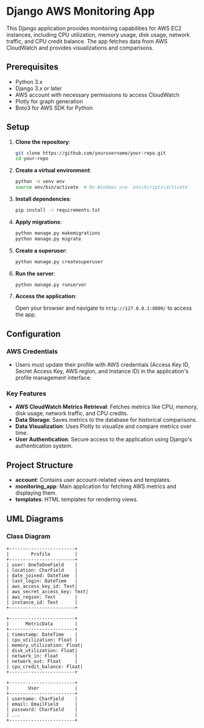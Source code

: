 # Django AWS Monitoring App

This Django application provides monitoring capabilities for AWS EC2 instances, including CPU utilization, memory usage, disk usage, network traffic, and CPU credit balance. The app fetches data from AWS CloudWatch and provides visualizations and comparisons.

## Prerequisites

- Python 3.x
- Django 3.x or later
- AWS account with necessary permissions to access CloudWatch
- Plotly for graph generation
- Boto3 for AWS SDK for Python

## Setup

1. **Clone the repository**:

    ```bash
    git clone https://github.com/yourusername/your-repo.git
    cd your-repo
    ```

2. **Create a virtual environment**:

    ```bash
    python -m venv env
    source env/bin/activate  # On Windows use `env\Scripts\activate`
    ```

3. **Install dependencies**:

    ```bash
    pip install -r requirements.txt
    ```

4. **Apply migrations**:

    ```bash
    python manage.py makemigrations
    python manage.py migrate
    ```

5. **Create a superuser**:

    ```bash
    python manage.py createsuperuser
    ```

6. **Run the server**:

    ```bash
    python manage.py runserver
    ```

7. **Access the application**:

   Open your browser and navigate to `http://127.0.0.1:8000/` to access the app.

## Configuration

### AWS Credentials

- Users must update their profile with AWS credentials (Access Key ID, Secret Access Key, AWS region, and Instance ID) in the application's profile management interface.

### Key Features

- **AWS CloudWatch Metrics Retrieval**: Fetches metrics like CPU, memory, disk usage, network traffic, and CPU credits.
- **Data Storage**: Saves metrics to the database for historical comparisons.
- **Data Visualization**: Uses Plotly to visualize and compare metrics over time.
- **User Authentication**: Secure access to the application using Django's authentication system.

## Project Structure

- **account**: Contains user account-related views and templates.
- **monitoring_app**: Main application for fetching AWS metrics and displaying them.
- **templates**: HTML templates for rendering views.

## UML Diagrams

### Class Diagram

```plaintext
+------------------------+
|        Profile         |
+------------------------+
| user: OneToOneField    |
| location: CharField    |
| date_joined: DateTime  |
| last_login: DateTime   |
| aws_access_key_id: Text|
| aws_secret_access_key: Text|
| aws_region: Text       |
| instance_id: Text      |
+------------------------+

+------------------------+
|      MetricData        |
+------------------------+
| timestamp: DateTime    |
| cpu_utilization: Float |
| memory_utilization: Float|
| disk_utilization: Float|
| network_in: Float      |
| network_out: Float     |
| cpu_credit_balance: Float|
+------------------------+

+------------------------+
|       User             |
+------------------------+
| username: CharField    |
| email: EmailField      |
| password: CharField    |
| ...                    |
+------------------------+


